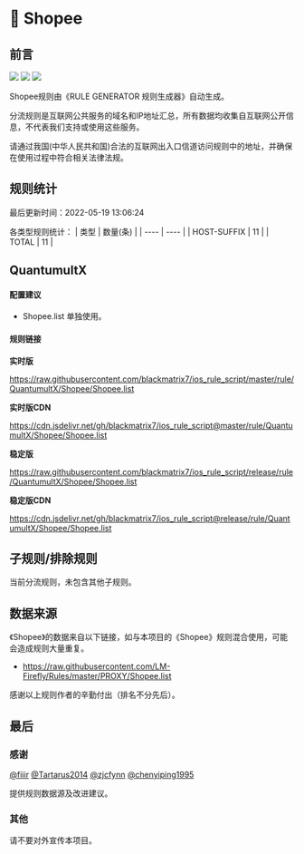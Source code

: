 # 🧸 Shopee

## 前言

![](https://shields.io/badge/-移除重复规则-ff69b4) ![](https://shields.io/badge/-DOMAIN与DOMAIN--SUFFIX合并-green) ![](https://shields.io/badge/-IP--CIDR(6)合并-blueviolet) 

Shopee规则由《RULE GENERATOR 规则生成器》自动生成。

分流规则是互联网公共服务的域名和IP地址汇总，所有数据均收集自互联网公开信息，不代表我们支持或使用这些服务。

请通过我国(中华人民共和国)合法的互联网出入口信道访问规则中的地址，并确保在使用过程中符合相关法律法规。

## 规则统计

最后更新时间：2022-05-19 13:06:24

各类型规则统计：
| 类型 | 数量(条)  | 
| ---- | ----  |
| HOST-SUFFIX | 11  | 
| TOTAL | 11  | 


## QuantumultX 

#### 配置建议
- Shopee.list 单独使用。

#### 规则链接
**实时版**

https://raw.githubusercontent.com/blackmatrix7/ios_rule_script/master/rule/QuantumultX/Shopee/Shopee.list

**实时版CDN**

https://cdn.jsdelivr.net/gh/blackmatrix7/ios_rule_script@master/rule/QuantumultX/Shopee/Shopee.list

**稳定版**

https://raw.githubusercontent.com/blackmatrix7/ios_rule_script/release/rule/QuantumultX/Shopee/Shopee.list

**稳定版CDN**

https://cdn.jsdelivr.net/gh/blackmatrix7/ios_rule_script@release/rule/QuantumultX/Shopee/Shopee.list

## 子规则/排除规则


当前分流规则，未包含其他子规则。

## 数据来源

《Shopee》的数据来自以下链接，如与本项目的《Shopee》规则混合使用，可能会造成规则大量重复。

- https://raw.githubusercontent.com/LM-Firefly/Rules/master/PROXY/Shopee.list


感谢以上规则作者的辛勤付出（排名不分先后）。

## 最后

### 感谢

[@fiiir](https://github.com/fiiir) [@Tartarus2014](https://github.com/Tartarus2014) [@zjcfynn](https://github.com/zjcfynn) [@chenyiping1995](https://github.com/chenyiping1995) 

提供规则数据源及改进建议。

### 其他

请不要对外宣传本项目。